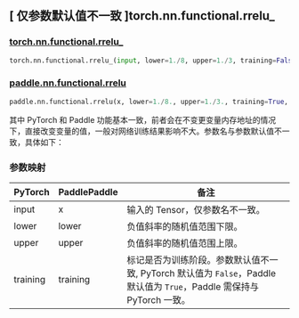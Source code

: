 ## [ 仅参数默认值不一致 ]torch.nn.functional.rrelu_

### [torch.nn.functional.rrelu\_](https://pytorch.org/docs/stable/generated/torch.nn.functional.rrelu_.html)

```python
torch.nn.functional.rrelu_(input, lower=1./8, upper=1./3, training=False)
```

### [paddle.nn.functional.rrelu](https://www.paddlepaddle.org.cn/documentation/docs/zh/develop/api/paddle/nn/functional/rrelu_cn.html)

```python
paddle.nn.functional.rrelu(x, lower=1./8., upper=1./3., training=True, name=None)
```

其中 PyTorch 和 Paddle 功能基本一致，前者会在不变更变量内存地址的情况下，直接改变变量的值，一般对网络训练结果影响不大。参数名与参数默认值不一致，具体如下：

### 参数映射

| PyTorch  | PaddlePaddle | 备注 |
| -------- | ------------ | -- |
| input    | x            | 输入的 Tensor，仅参数名不一致。                                                                                 |
| lower    | lower        | 负值斜率的随机值范围下限。                                                                                      |
| upper    | upper        | 负值斜率的随机值范围上限。                                                                                      |
| training | training     | 标记是否为训练阶段。参数默认值不一致, PyTorch 默认值为 `False`，Paddle 默认值为 `True`，Paddle 需保持与 PyTorch 一致。                                                                                            |
